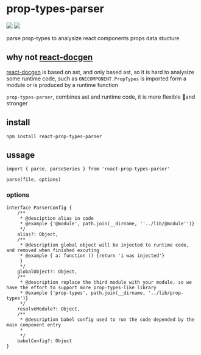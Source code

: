 # prop-types-parser
![](https://api.travis-ci.org/anc95/prop-types-parser.svg?branch=master)
![](https://img.shields.io/npm/dm/react-prop-types-parser.svg)

parse prop-types to analysize react components props data stucture

## why not [react-docgen](https://github.com/reactjs/react-docgen)

[react-docgen](https://github.com/reactjs/react-docgen) is based on ast, and only based ast, so it is hard to analysize some runtime code, such as `ONECOMPONENT.PropTypes` is imported form a module or is produced by a runtime function

`prop-types-parser`, combines ast and runtime code, it is more flexible and stronger
## install
`npm install react-prop-types-parser`

## ussage

```
import { parse, parseSeries } from 'react-prop-types-parser'

parse(file, options)
```

### options
```
interface ParserConfig {
    /**
     * @desciption alias in code
     * @example {'@module', path.join(__dirname, ''../lib/@module'')}
     */
    alias?: Object,
    /**
     * @description global object will be injected to runtime code, and removed when finished excuting
     * @example { a: function () {return 'i was injected'}
     }
     */
    globalObject?: Object,
    /**
     * @description replace the third module with your module, so we have the effort to support more prop-types-like library
     * @example {'prop-types', path.join(__dirname, '../lib/prop-types')}
     */
    resolveModule?: Object,
    /**
     * @description babel config used to run the code depended by the main component entry
     *
     */
    babelConfig?: Object
}
```